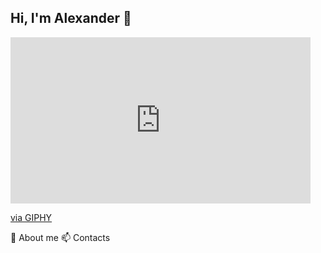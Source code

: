 ## Hi, I'm Alexander 👋
<iframe src="https://giphy.com/embed/4rZA5D22301iMgrUNd" width="480" height="266" style="" frameBorder="0" class="giphy-embed" allowFullScreen></iframe><p><a href="https://giphy.com/gifs/tecnicageracao-4rZA5D22301iMgrUNd">via GIPHY</a></p>

<!--
**Zyurkalov/Zyurkalov** is a ✨ _special_ ✨ repository because its `README.md` (this file) appears on your GitHub profile.

Here are some ideas to get you started:

- 🔭 I’m currently working on ...
- 🌱 I’m currently learning ...
- 👯 I’m looking to collaborate on ...
- 🤔 I’m looking for help with ...
- 💬 Ask me about ...
- 📫 How to reach me: ...
- 😄 Pronouns: ...
- ⚡ Fun fact: ...
-->
🌱 About me
📫 Contacts
